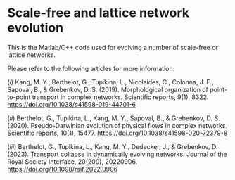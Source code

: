 # Scale-free and lattice network evolution
This is the Matlab/C++ code used for evolving a number of scale-free or lattice networks.

Please refer to the following articles for more information:

(*i*) Kang, M. Y., Berthelot, G., Tupikina, L., Nicolaides, C., Colonna, J. F., Sapoval, B., & Grebenkov, D. S. (2019). Morphological organization of point-to-point transport in complex networks. Scientific reports, 9(1), 8322. https://doi.org/10.1038/s41598-019-44701-6

(*ii*) Berthelot, G., Tupikina, L., Kang, M. Y., Sapoval, B., & Grebenkov, D. S. (2020). Pseudo-Darwinian evolution of physical flows in complex networks. Scientific reports, 10(1), 15477. https://doi.org/10.1038/s41598-020-72379-8

(*iii*) Berthelot, G., Tupikina, L., Kang, M. Y., Dedecker, J., & Grebenkov, D. (2023). Transport collapse in dynamically evolving networks. Journal of the Royal Society Interface, 20(200), 20220906. https://doi.org/10.1098/rsif.2022.0906
